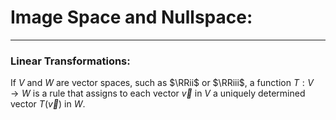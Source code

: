 # Image Space and Nullspace:
***

### Linear Transformations:


If *V* and *W* are vector spaces, such as $\RRii$ or $\RRiii$, a function $T:V \to W$ is a rule that assigns to each vector $\vec{v}$ in *V* a uniquely determined vector $T(\vec{v})$ in *W*. 
